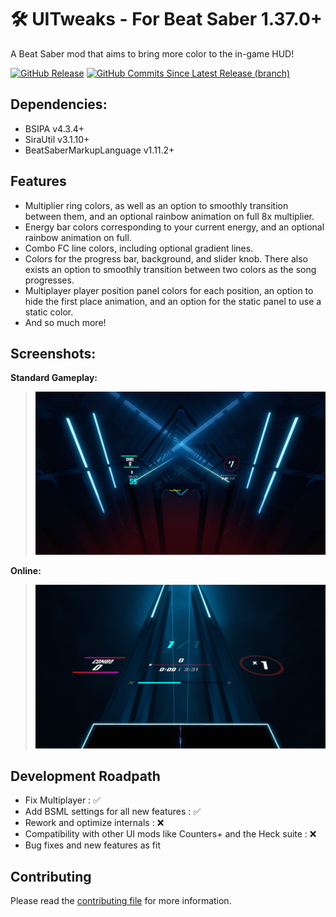 # 🛠️ UITweaks - For Beat Saber 1.37.0+
A Beat Saber mod that aims to bring more color to the in-game HUD!

[![GitHub Release](https://img.shields.io/github/v/release/Exomanz/UITweaks?style=flat-square&color=cornflowerblue)](https://github.com/Exomanz/UITweaks/releases/latest)
[![GitHub Commits Since Latest Release (branch)](https://img.shields.io/github/commits-since/Exomanz/UITweaks/latest?style=flat-square&color=green)](https://github.com/Exomanz/UITweaks/commits)

## Dependencies:
- BSIPA v4.3.4+
- SiraUtil v3.1.10+
- BeatSaberMarkupLanguage v1.11.2+

## Features
- Multiplier ring colors, as well as an option to smoothly transition between them, and an optional rainbow animation on full 8x multiplier.
- Energy bar colors corresponding to your current energy, and an optional rainbow animation on full.
- Combo FC line colors, including optional gradient lines.
- Colors for the progress bar, background, and slider knob. There also exists an option to smoothly transition between two colors as the song progresses.
- Multiplayer player position panel colors for each position, an option to hide the first place animation, and an option for the static panel to use a static color.
- And so much more!

## Screenshots:
**Standard Gameplay:**
> ![Standard Gameplay](Resources/standard.jpg)

**Online:**
> ![Online Gameplay](Resources/online.jpg)

## Development Roadpath
- Fix Multiplayer : ✅
- Add BSML settings for all new features : ✅
- Rework and optimize internals : ❌
- Compatibility with other UI mods like Counters+ and the Heck suite : :x:
- Bug fixes and new features as fit

## Contributing
Please read the [contributing file](CONTRIBUTING.md) for more information.
